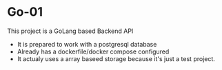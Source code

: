 # Go-01
This project is a GoLang based Backend API
- It is prepared to work with a postgresql database
- Already has a dockerfile/docker compose configured
- It actualy uses a array baseed storage because it's just a test project.
